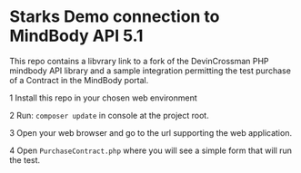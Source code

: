 # Starks Demo connection to MindBody API 5.1

This repo contains a libvrary link to a fork of the DevinCrossman PHP mindbody API library and a sample integration permitting the test purchase of a Contract in the MindBody portal.

1   Install this repo in your chosen web environment

2   Run: `composer update` in console at the project root. 

3   Open your web browser and go to the url supporting the web application.

4   Open `PurchaseContract.php` where you will see a simple form that will run the test. 